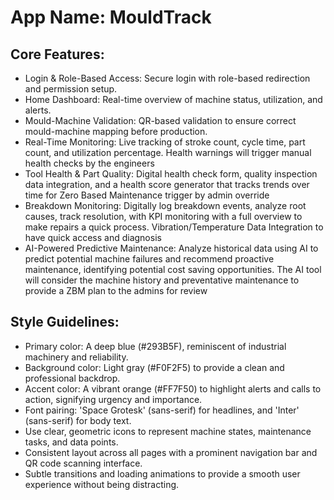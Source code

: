 # **App Name**: MouldTrack

## Core Features:

- Login & Role-Based Access: Secure login with role-based redirection and permission setup.
- Home Dashboard: Real-time overview of machine status, utilization, and alerts.
- Mould-Machine Validation: QR-based validation to ensure correct mould-machine mapping before production.
- Real-Time Monitoring: Live tracking of stroke count, cycle time, part count, and utilization percentage. Health warnings will trigger manual health checks by the engineers
- Tool Health & Part Quality: Digital health check form, quality inspection data integration, and a health score generator that tracks trends over time for Zero Based Maintenance trigger by admin override
- Breakdown Monitoring: Digitally log breakdown events, analyze root causes, track resolution, with KPI monitoring with a full overview to make repairs a quick process. Vibration/Temperature Data Integration to have quick access and diagnosis
- AI-Powered Predictive Maintenance: Analyze historical data using AI to predict potential machine failures and recommend proactive maintenance, identifying potential cost saving opportunities. The AI tool will consider the machine history and preventative maintenance to provide a ZBM plan to the admins for review

## Style Guidelines:

- Primary color: A deep blue (#293B5F), reminiscent of industrial machinery and reliability.
- Background color: Light gray (#F0F2F5) to provide a clean and professional backdrop.
- Accent color: A vibrant orange (#FF7F50) to highlight alerts and calls to action, signifying urgency and importance.
- Font pairing: 'Space Grotesk' (sans-serif) for headlines, and 'Inter' (sans-serif) for body text.
- Use clear, geometric icons to represent machine states, maintenance tasks, and data points.
- Consistent layout across all pages with a prominent navigation bar and QR code scanning interface.
- Subtle transitions and loading animations to provide a smooth user experience without being distracting.